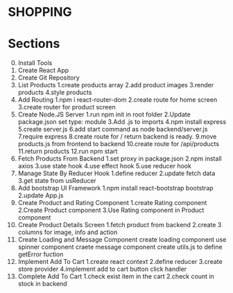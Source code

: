 # SHOPPING

# Sections

0. Install Tools
1. Create React App
2. Create Git Repository
3. List Products
   1.create products array
   2.add product images
   3.render products
   4.style products
4. Add Routing
   1.npm i react-router-dom
   2.create route for home screen
   3.create router for product screen
5. Create Node.JS Server
   1.run npm init in root folder
   2.Update package.json set type: module
   3.Add .js to imports
   4.npm install express
   5.create server.js
   6.add start command as node backend/server.js
   7.require express
   8.create route for / return backend is ready.
   9.move products.js from frontend to backend
   10.create route for /api/products
   11.return products
   12.run npm start
6. Fetch Products From Backend
   1.set proxy in package.json
   2.npm install axios
   3.use state hook
   4.use effect hook
   5.use reducer hook
7. Manage State By Reducer Hook
   1.define reducer
   2.update fetch data
   3.get state from usReducer
8. Add bootstrap UI Framework
   1.npm install react-bootstrap bootstrap
   2.update App.js
9. Create Product and Rating Component
   1.create Rating component
   2.Create Product component
   3.Use Rating component in Product component
10. Create Product Details Screen
    1.fetch product from backend
    2.create 3 columns for image, info and action
11. Create Loading and Message Component
    create loading component
    use spinner component
    craete message component
    create utils.js to define getError fuction
12. Implement Add To Cart
    1.create react context
    2.define reducer
    3.create store provider
    4.implement add to cart button click handler
13. Complete Add To Cart
    1.check exist item in the cart
    2.check count in stock in backend
